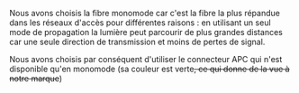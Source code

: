 Nous avons choisis la fibre monomode car c'est la fibre la plus répandue dans les réseaux d'accès pour différentes raisons : en utilisant un seul mode de propagation la lumière peut parcourir de plus grandes distances car une seule direction de transmission et moins de pertes de signal.

Nous avons choisis par conséquent d'utiliser le connecteur APC qui n'est disponible qu'en monomode (sa couleur est verte~~, ce qui donne de la vue à notre marque~~)
